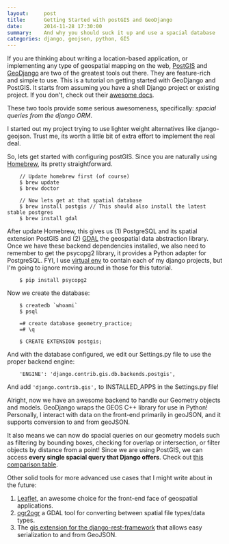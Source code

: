 ```yaml
---
layout:     post
title:      Getting Started with postGIS and GeoDjango
date:       2014-11-28 17:30:00
summary:    And why you should suck it up and use a spacial database
categories: django, geojson, python, GIS
---
```


If you are thinking about writing a location-based application, or implementing any type of geospatial mapping on the web, 
[PostGIS][1] and [GeoDjango][2] are two of the greatest tools out there.
They are feature-rich and simple to use. 
This is a tutorial on getting started with GeoDjango and PostGIS. It starts from assuming you have a shell Django project or existing project. 
If you don't, check out their [awesome docs][5].

These two tools provide some serious awesomeness, specifically: *spacial queries from the django ORM*. 

I started out my project trying to use lighter weight alternatives like django-geojson. 
Trust me, its worth a little bit of extra effort to implement the real deal.

So, lets get started with configuring postGIS. Since you are naturally using [Homebrew][3], its pretty straightforward. 

		// Update homebrew first (of course)
		$ brew update
		$ brew doctor

		// Now lets get at that spatial database
		$ brew install postgis // This should also install the latest stable postgres
		$ brew install gdal

After update Homebrew, this gives us (1) PostgreSQL and its spatial extension PostGIS and (2) [GDAL][6] the geospatial data abstraction library. 
Once we have these backend dependencies installed, we also need to remember to get the psycopg2 library, it provides a Python adapter for PostgreSQL. 
FYI, I use [virtual env][4] to contain each of my django projects, but I'm going to ignore moving around in those for this tutorial.

		$ pip install psycopg2

Now we create the database:

		$ createdb `whoami`
		$ psql

		=# create database geometry_practice;
		=# \q

		$ CREATE EXTENSION postgis;

And with the database configured, we edit our Settings.py file to use the proper backend engine:

		'ENGINE': 'django.contrib.gis.db.backends.postgis',

And add ```'django.contrib.gis',``` to INSTALLED_APPS in the Settings.py file!

Alright, now we have an awesome backend to handle our Geometry objects and models. GeoDjango wraps the GEOS C++ library for use in Python! 
Personally, I interact with data on the front-end primarily in geoJSON, and it supports conversion to and from geoJSON.


It also means we can now do spacial queries on our geometry models such as filtering by bounding boxes, 
checking for overlap or intersection, or filter objects by distance from a point! Since we are using PostGIS, we can access
**every single spacial query that Django offers**. Check out [this comparison table][7].



Other solid tools for more advanced use cases that I might write about in the future:

1. [Leaflet](http://leafletjs.com/), an awesome choice for the front-end face of geospatial applications.
2. [ogr2ogr](http://www.gdal.org/ogr2ogr.html) a GDAL tool for converting between spatial file types/data types.
3. The [gis extension for the django-rest-framework](https://github.com/djangonauts/django-rest-framework-gis) that allows easy serialization to and from GeoJSON.


[1]: http://postgis.net/features
[2]: https://docs.djangoproject.com/en/dev/ref/contrib/gis/
[3]: http://brew.sh/
[4]: http://www.jeffknupp.com/blog/2012/02/09/starting-a-django-project-the-right-way/
[5]: https://docs.djangoproject.com/en/1.7/intro/tutorial01/
[6]: http://www.gdal.org/
[7]: https://docs.djangoproject.com/en/dev/ref/contrib/gis/db-api/#compatibility-tables